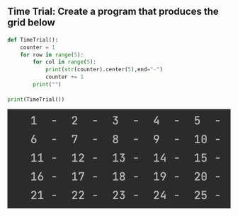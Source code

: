 ## Time Trial: Create a program that produces the grid below

```.py
def TimeTrial():
    counter = 1
    for row in range(5):
        for col in range(5):
            print(str(counter).center(5),end="-")
            counter += 1
        print("")

print(TimeTrial())
```
![](quiz59_pic.png)
